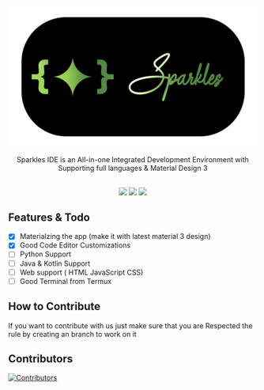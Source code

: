 <div align="center">
  <img src="bannersp.png"/>
  <p>Sparkles IDE is an All-in-one Integrated Development Environment 
with Supporting full languages & Material Design 3</p>
  <br>
<img src="https://ziadoua.github.io/m3-Markdown-Badges/badges/Android/android2.svg">
  <img src="https://m3-markdown-badges.vercel.app/stars/4/2/sparkleside/sparkles-app">
  <img src="https://m3-markdown-badges.vercel.app/issues/4/2/sparkleside/sparkles-app">
</div>

## Features &amp; Todo
- [x] Materialzing the app (make it with latest material 3 design)
- [x] Good Code Editor Customizations
- [ ] Python Support
- [ ] Java & Kotlin Support
- [ ] Web support ( HTML JavaScript CSS)
- [ ] Good Terminal from Termux
## How to Contribute
<p>If you want to contribute with us just make sure that you are Respected the rule by creating an branch to work on it </p>

## Contributors 
<a href="https://github.com/SparklesIDE/Sparkles-app/graphs/contributors">
  <img src="https://contributors-img.web.app/image?repo=SparklesIDE/Sparkles-app&max=100" alt="Contributors" width="12%"/>
</a>
